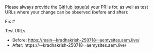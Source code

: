 Please always provide the [GitHub issue(s)](../issues) your PR is for, as well as test URLs where your change can be observed (before and after):

Fix #<gh-issue-id>

Test URLs:
- Before: https://main--kradhakrish-250718--aemysites.aem.live/
- After: https://<branch>--kradhakrish-250718--aemysites.aem.live/
